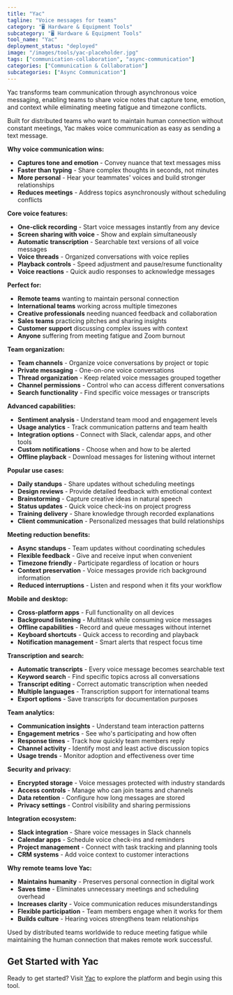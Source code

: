 ```yaml
---
title: "Yac"
tagline: "Voice messages for teams"
category: "🖥️ Hardware & Equipment Tools"
subcategory: "🖥️ Hardware & Equipment Tools"
tool_name: "Yac"
deployment_status: "deployed"
image: "/images/tools/yac-placeholder.jpg"
tags: ["communication-collaboration", "async-communication"]
categories: ["Communication & Collaboration"]
subcategories: ["Async Communication"]
---
```

Yac transforms team communication through asynchronous voice messaging, enabling teams to share voice notes that capture tone, emotion, and context while eliminating meeting fatigue and timezone conflicts.

Built for distributed teams who want to maintain human connection without constant meetings, Yac makes voice communication as easy as sending a text message.

**Why voice communication wins:**
- **Captures tone and emotion** - Convey nuance that text messages miss
- **Faster than typing** - Share complex thoughts in seconds, not minutes
- **More personal** - Hear your teammates' voices and build stronger relationships
- **Reduces meetings** - Address topics asynchronously without scheduling conflicts

**Core voice features:**
- **One-click recording** - Start voice messages instantly from any device
- **Screen sharing with voice** - Show and explain simultaneously
- **Automatic transcription** - Searchable text versions of all voice messages
- **Voice threads** - Organized conversations with voice replies
- **Playback controls** - Speed adjustment and pause/resume functionality
- **Voice reactions** - Quick audio responses to acknowledge messages

**Perfect for:**
- **Remote teams** wanting to maintain personal connection
- **International teams** working across multiple timezones
- **Creative professionals** needing nuanced feedback and collaboration
- **Sales teams** practicing pitches and sharing insights
- **Customer support** discussing complex issues with context
- **Anyone** suffering from meeting fatigue and Zoom burnout

**Team organization:**
- **Team channels** - Organize voice conversations by project or topic
- **Private messaging** - One-on-one voice conversations
- **Thread organization** - Keep related voice messages grouped together
- **Channel permissions** - Control who can access different conversations
- **Search functionality** - Find specific voice messages or transcripts

**Advanced capabilities:**
- **Sentiment analysis** - Understand team mood and engagement levels
- **Usage analytics** - Track communication patterns and team health
- **Integration options** - Connect with Slack, calendar apps, and other tools
- **Custom notifications** - Choose when and how to be alerted
- **Offline playback** - Download messages for listening without internet

**Popular use cases:**
- **Daily standups** - Share updates without scheduling meetings
- **Design reviews** - Provide detailed feedback with emotional context
- **Brainstorming** - Capture creative ideas in natural speech
- **Status updates** - Quick voice check-ins on project progress
- **Training delivery** - Share knowledge through recorded explanations
- **Client communication** - Personalized messages that build relationships

**Meeting reduction benefits:**
- **Async standups** - Team updates without coordinating schedules
- **Flexible feedback** - Give and receive input when convenient
- **Timezone friendly** - Participate regardless of location or hours
- **Context preservation** - Voice messages provide rich background information
- **Reduced interruptions** - Listen and respond when it fits your workflow

**Mobile and desktop:**
- **Cross-platform apps** - Full functionality on all devices
- **Background listening** - Multitask while consuming voice messages
- **Offline capabilities** - Record and queue messages without internet
- **Keyboard shortcuts** - Quick access to recording and playback
- **Notification management** - Smart alerts that respect focus time

**Transcription and search:**
- **Automatic transcripts** - Every voice message becomes searchable text
- **Keyword search** - Find specific topics across all conversations
- **Transcript editing** - Correct automatic transcription when needed
- **Multiple languages** - Transcription support for international teams
- **Export options** - Save transcripts for documentation purposes

**Team analytics:**
- **Communication insights** - Understand team interaction patterns
- **Engagement metrics** - See who's participating and how often
- **Response times** - Track how quickly team members reply
- **Channel activity** - Identify most and least active discussion topics
- **Usage trends** - Monitor adoption and effectiveness over time

**Security and privacy:**
- **Encrypted storage** - Voice messages protected with industry standards
- **Access controls** - Manage who can join teams and channels
- **Data retention** - Configure how long messages are stored
- **Privacy settings** - Control visibility and sharing permissions

**Integration ecosystem:**
- **Slack integration** - Share voice messages in Slack channels
- **Calendar apps** - Schedule voice check-ins and reminders
- **Project management** - Connect with task tracking and planning tools
- **CRM systems** - Add voice context to customer interactions

**Why remote teams love Yac:**
- **Maintains humanity** - Preserves personal connection in digital work
- **Saves time** - Eliminates unnecessary meetings and scheduling overhead
- **Increases clarity** - Voice communication reduces misunderstandings
- **Flexible participation** - Team members engage when it works for them
- **Builds culture** - Hearing voices strengthens team relationships

Used by distributed teams worldwide to reduce meeting fatigue while maintaining the human connection that makes remote work successful.
## Get Started with Yac

Ready to get started? Visit [Yac](https://yac.com) to explore the platform and begin using this tool.
